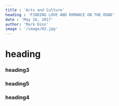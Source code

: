 ```yaml
---
title : 'Arts and Culture'
heading : 'FINDING LOVE AND ROMANCE ON THE ROAD'
date : 'May 16, 2017'
author: 'Mark Dinn'
image : '/image/02.jpg'
---
```



# heading
### heading3


### heading5

### heading4
